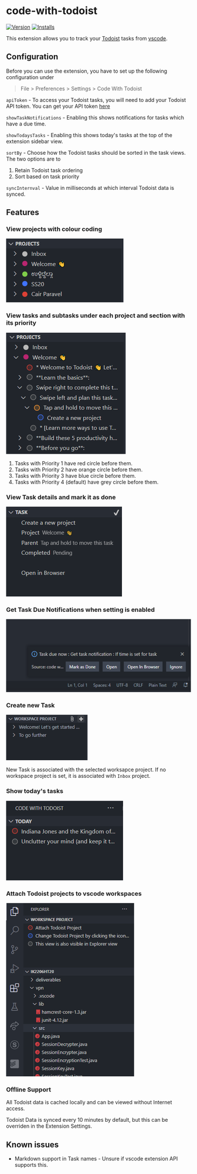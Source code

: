# code-with-todoist

[![Version](https://vsmarketplacebadge.apphb.com/version/spoorthi.code-with-todoist.svg)](https://marketplace.visualstudio.com/items?itemName=spoorthi.code-with-todoist) [![Installs](https://vsmarketplacebadge.apphb.com/installs-short/spoorthi.code-with-todoist.svg)](https://marketplace.visualstudio.com/items?itemName=spoorthi.code-with-todoist) 

This extension allows you to track your [Todoist](https://todoist.com/) tasks from [vscode](https://code.visualstudio.com/).

## Configuration

Before you can use the extension, you have to set up the following configuration under 

> File > Preferences > Settings > Code With Todoist

`apiToken` - To access your Todoist tasks, you will need to add your Todoist API token. You can get your API token [here](https://todoist.com/prefs/integrations)

`showTaskNotifications` - Enabling this shows notifications for tasks which have a due time.

`showTodaysTasks` - Enabling this shows today's tasks at the top of the extension sidebar view.

`sortBy` - Choose how the Todoist tasks should be sorted in the task views. The two options are to
1. Retain Todoist task ordering 
2. Sort based on task priority

`syncInternval` - Value in milliseconds at which interval Todoist data is synced. 


## Features

### View projects with colour coding

![Screenshot of Todoist projects](media/features/projects.png "Screenshot of Todoist projects")

### View tasks and subtasks under each project and section with its priority

![Screenshot of Todoist tasks](media/features/tasks.PNG "Screenshot of Todoist tasks")

1. Tasks with Priority 1 have red circle before them.
2. Tasks with Priority 2 have orange circle before them.
3. Tasks with Priority 3 have blue circle before them.
4. Tasks with Priority 4 (default) have grey circle before them. 

### View Task details and mark it as done

![Screenshot of individual Todoist task](media/features/task.png "Screenshot of individual Todoist task")

### Get Task Due Notifications when setting is enabled

![Screenshot of task due notification](media/features/notification.png "Screenshot of task due notification")

### Create new Task

![Screenshot of new task](media/features/newtask.png "Screenshot of new task")

New Task is associated with the selected worksapce project. If no workspace project is set, it is associated with `Inbox` project.

### Show today's tasks

![Screenshot of today's tasks](media/features/today.png "Screenshot of today's tasks")

### Attach Todoist projects to vscode workspaces

![Screenshot of attached projects](media/features/projectworkspace.png "Screenshot of attached projects")

### Offline Support

All Todoist data is cached locally and can be viewed without Internet access.

Todoist Data is synced every 10 minutes by default, but this can be overriden in the Extension Settings.

## Known issues

* Markdown support in Task names - Unsure if vscode extension API supports this.
